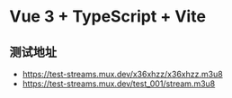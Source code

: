 # Vue 3 + TypeScript + Vite

## 测试地址

- https://test-streams.mux.dev/x36xhzz/x36xhzz.m3u8
- https://test-streams.mux.dev/test_001/stream.m3u8
